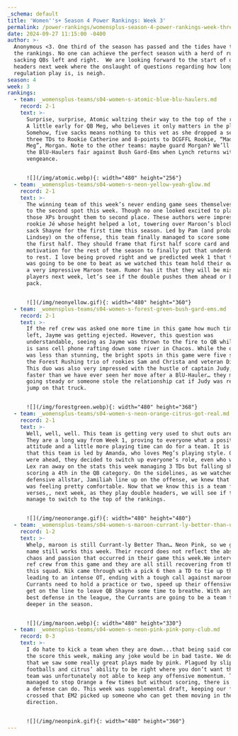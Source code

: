 ```yaml
---
_schema: default
title: 'Women''s+ Season 4 Power Rankings: Week 3'
permalink: /power-rankings/womensplus-season-4-power-rankings-week-three/
date: 2024-09-27 11:15:00 -0400
author: >-
  Anonymous <3. One third of the season has passed and the tides have turned in
  the rankings. No one can achieve the perfect season with a herd of rushers
  sacking QBs left and right.  We are looking forward to the start of double
  headers next week where the onslaught of questions regarding how long
  regulation play is, is neigh.
season: 4
week: 3
rankings:
  - team: _womensplus-teams/s04-women-s-atomic-blue-blu-haulers.md
    record: 2-1
    text: >-
      Surprise, surprise, Atomic waltzing their way to the top of the rankings.
      A little early for QB Meg, who believes it only matters in the playoffs.
      Somehow, five sacks means nothing to this vet as she dropped a series of
      three TDs to Rookie Catherine and 8-points to DCGFFL Rookie, “Made by
      Meg”, Morgan. Note to the other teams: maybe guard Morgan? We’ll see how
      the BlU-Haulers fair against Bush Gard-Ems when Lynch returns with a
      vengeance.


      ![](/img/atomic.webp){: width="480" height="256"}
  - team: _womensplus-teams/s04-women-s-neon-yellow-yeah-glow.md
    record: 2-1
    text: >-
      The winning team of this week’s never ending game sees themselves rising
      to the second spot this week. Though no one looked excited to play OT,
      those XPs brought them to second place. These authors were impressed by
      rookie Jé whose height helped a lot, towering over Maroon’s blocker to
      sack Shayne for the first time this season. Led by Pam (and probably
      Lindsey) on the offense, this team finally managed to score some points in
      the first half. They should frame that first half score card and use it as
      motivation for the rest of the season to finally put that underdog title
      to rest. I love being proved right and we predicted week 1 that this team
      was going to be one to beat as we watched this team hold their own against
      a very impressive Maroon team. Rumor has it that they will be missing some
      players next week, let’s see if the double pushes them ahead or behind the
      pack.


      ![](/img/neonyellow.gif){: width="480" height="360"}
  - team: _womensplus-teams/s04-women-s-forest-green-bush-gard-ems.md
    record: 2-1
    text: >-
      If the ref crew was asked one more time in this game how much time was
      left, Jayme was getting ejected. However, this question was
      understandable, seeing as Jayme was thrown to the fire to QB while Lynch
      is sans cell phone rafting down some river in Chacos. While the offense
      was less than stunning, the bright spots in this game were five sacks by
      the Forest Rushing trio of rookies Sam and Christa and veteran Dinora.
      This duo was also very impressed with the hustle of captain Judy, running
      faster than we have ever seen her move after a BlU-Hauler… they must be
      going steady or someone stole the relationship cat if Judy was ready to
      jump on that truck.


      ![](/img/forestgreen.webp){: width="480" height="368"}
  - team: _womensplus-teams/s04-women-s-neon-orange-citrus-got-real.md
    record: 2-1
    text: >-
      Well, well, well. This team is getting very used to shut outs arent they?
      They are a long way from Week 1, proving to everyone what a positive
      attitude and a little more playing time can do for a team. It is fitting
      that this team is led by Amanda, who loves Meg’s playing style. Once they
      were ahead, they decided to switch up everyone’s role, even who was QB.
      Lex ran away on the stats this week managing 3 TDs but falling short on
      scoring a 4th in the QB category. On the sidelines, as we watched
      defensive allstar, Jamiliah line up on the offense, we knew that Orange
      was feeling pretty comfortable. Now that we know this is a team full of
      verses,, next week, as they play double headers, we will see if they
      manage to switch to the top of the rankings.


      ![](/img/neonorange.gif){: width="480" height="480"}
  - team: _womensplus-teams/s04-women-s-maroon-currant-ly-better-than-u.md
    record: 1-2
    text: >-
      Whelp, maroon is still Currant-ly Better Than… Neon Pink, so we guess the
      name still works this week. Their record does not reflect the absolute
      chaos and passion that occurred in their game this week.We interviewed the
      ref crew from this game and they are all still recovering from the sass of
      this squad. Nik came through with a pick 6 then a TD to tie up the game,
      leading to an intense OT, ending with a tough call against maroon. The
      Currants need to hold a practice or two, speed up their offensive game and
      get on the line to leave QB Shayne some time to breathe. With arguably the
      best defense in the league, the Currants are going to be a team to watch
      deeper in the season.


      ![](/img/maroon.webp){: width="480" height="330"}
  - team: _womensplus-teams/s04-women-s-neon-pink-pink-pony-club.md
    record: 0-3
    text: >-
      I do hate to kick a team when they are down...that being said considering
      the score this week, making any joke would be in bad taste. We do believe
      that we saw some really great plays made by pink. Plagued by slippery
      footballs and citrus’ ability to be right where you don’t want them, this
      team was unfortunately not able to keep any offensive momentum. They
      managed to stop Orange a few times but without scoring, there is not much
      a defense can do. This week was supplemental draft, keeping our fingers
      crossed that EM2 picked up someone who can get them moving in the right
      direction.


      ![](/img/neonpink.gif){: width="480" height="360"}
---
```

